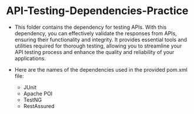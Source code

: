 # API-Testing-Dependencies-Practice

- This folder contains the dependency for testing APIs. With this dependency, you can effectively validate the responses from APIs, ensuring their functionality and integrity. It provides essential tools and utilities required for thorough testing, allowing you to streamline your API testing process and enhance the quality and reliability of your applications.
- Here are the names of the dependencies used in the provided pom.xml file:

  - JUnit
  - Apache POI
  - TestNG
  - RestAssured
